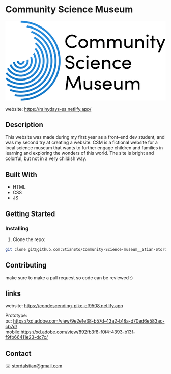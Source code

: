 # Community Science Museum

![image](assets/images/LogoCSM.png)


website: https://rainydays-ss.netlify.app/

## Description
This website was made during my first year as a front–end dev student, and was my second try at creating a website.
CSM is a fictional website for a local science museum that wants to further engage children and families in learning and exploring the wonders of this world. The site is bright and colorful, but not in a very childish way. 

## Built With

- HTML
- CSS 
- JS

## Getting Started

### Installing
1. Clone the repo:

```bash
git clone git@github.com:StianSto/Community-Science-museum__Stian-Stordal.git
```

<!--### Running
To run the app, run the following commands:

```bash
npm run start
```-->

## Contributing

make sure to make a pull request so code can be reviewed :)

## links
website: https://condescending-pike-cf9508.netlify.app

Prototype: <br>
pc: https://xd.adobe.com/view/9e2e1e38-b57d-43a2-b18a-d70ed6e583ac-cb7d/ <br>
mobile:https://xd.adobe.com/view/892fb3f8-f0f4-4393-b13f-f9fb66411e23-dc7c/

## Contact

:envelope: stordalstian@gmail.com
